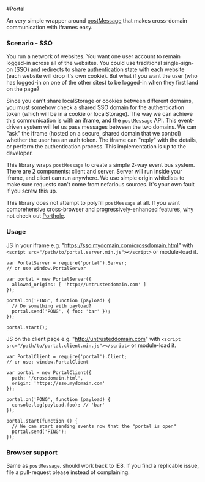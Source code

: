 #Portal

An very simple wrapper around [postMessage](https://developer.mozilla.org/en-US/docs/Web/API/Window/postMessage) that makes cross-domain communication with iframes easy.

### Scenario - SSO

You run a network of websites. You want one user account to remain logged-in across all of the websites. You could use traditional single-sign-on (SSO) and redirects to share authentication state with each website (each website will drop it's own cookie). But what if you want the user (who has logged-in on one of the other sites) to be logged-in when they first land on the page?

Since you can't share localStorage or cookies between different domains, you must somehow check a shared SSO domain for the authentication token (which will be in a cookie or localStorage). The way we can achieve this communication is with an iframe, and the `postMessage` API. This event-driven system will let us pass messages between the two domains. We can "ask" the iframe (hosted on a secure, shared domain that we control) whether the user has an auth token. The iframe can "reply" with the details, or perform the authentication process. This implementation is up to the developer.

This library wraps `postMessage` to create a simple 2-way event bus system. There are 2 components: client and server. Server will run inside your iframe, and client can run anywhere. We use simple origin whitelists to make sure requests can't come from nefarious sources. It's your own fault if you screw this up.

This library does not attempt to polyfill `postMessage` at all. If you want comprehensive cross-browser and progressively-enhanced features, why not check out [Porthole](https://ternarylabs.github.io/porthole/).

### Usage

JS in your iframe e.g. "https://sso.mydomain.com/crossdomain.html"
with `<script src="/path/to/portal.server.min.js"></script>` or module-load it.

```
var PortalServer = require('portal').Server;
// or use window.PortalServer

var portal = new PortalServer({
  allowed_origins: [ 'http://untrusteddomain.com' ]
});

portal.on('PING', function (payload) {
  // Do something with payload?
  portal.send('PONG', { foo: 'bar' });
});

portal.start();
```

JS on the client page e.g. "http://untrusteddomain.com"
with `<script src="/path/to/portal.client.min.js"></script>` or module-load it.

```
var PortalClient = require('portal').Client;
// or use: window.PortalClient

var portal = new PortalClient({
  path: '/crossdomain.html',
  origin: 'https://sso.mydomain.com'
});

portal.on('PONG', function (payload) {
  console.log(payload.foo); // 'bar'
});

portal.start(function () {
  // We can start sending events now that the "portal is open"
  portal.send('PING');
});

```

### Browser support

Same as `postMessage`. should work back to IE8. If you find a replicable issue, file a pull-request please instead of complaining.
